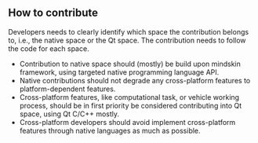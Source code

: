 ## How to contribute

Developers needs to clearly identify which space the contribution belongs to, i.e., the native space or the Qt space. The contribution needs to follow the code for each space.

* Contribution to native space should \(mostly\)  be build upon mindskin framework, using targeted native programming language API. 
* Native contributions should not degrade any cross-platform features to platform-dependent features.
* Cross-platform features, like computational task, or vehicle working process, should be in first priority be considered contributing into Qt space, using Qt C/C++ mostly.  
* Cross-platform developers should avoid implement cross-platform features through native languages as much as possible.



